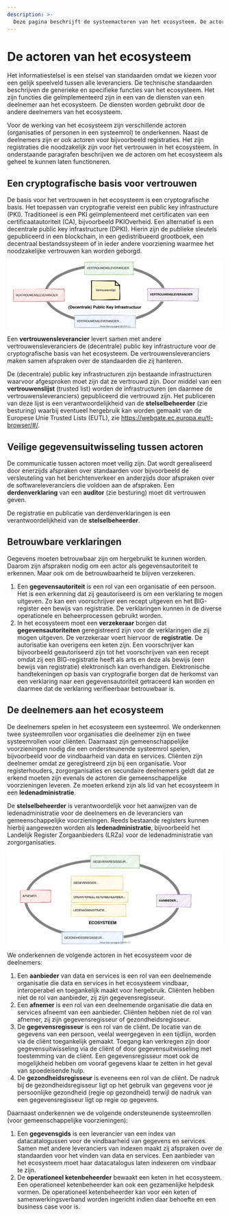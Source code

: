 ```yaml
---
description: >-
  Deze pagina beschrijft de systeemactoren van het ecosysteem. De actoren zijn de organisaties en personen die gegevens met elkaar uitwisselen in het ecosysteem.
---
```


# De actoren van het ecosysteem

Het informatiestelsel is een stelsel van standaarden omdat we kiezen voor een gelijk speelveld tussen alle leveranciers. De technische standaarden beschrijven de generieke en specifieke functies van het ecosysteem. Het zijn functies die geïmplementeerd zijn in een van de diensten van een deelnemer aan het ecosysteem. De diensten worden gebruikt door de andere deelnemers van het ecosysteem.

Voor de werking van het ecosysteem zijn verschillende actoren (organisaties of personen in een systeemrol) te onderkennen. Naast de deelnemers zijn er ook actoren voor bijvoorbeeld registraties. Het zijn registraties die noodzakelijk zijn voor het vertrouwen in het ecosysteem. In onderstaande paragrafen beschrijven we de actoren om het ecosysteem als geheel te kunnen laten functioneren.

## Een cryptografische basis voor vertrouwen

De basis voor het vertrouwen in het ecosysteem is een cryptografische basis. Het toepassen van cryptografie vereist een public key infrastructure (PKI). Traditioneel is een PKI geïmplementeerd met certificaten van een certificaatautoriteit (CA), bijvoorbeeld PKIOverheid. Een alternatief is een decentrale public key infrastructure (DPKI). Hierin zijn de publieke sleutels gepubliceerd in een blockchain, in een gedistribueerd grootboek, een decentraal bestandssysteem of in ieder andere voorziening waarmee het noodzakelijke vertrouwen kan worden geborgd.

![De vertrouwensleveranciers voor een cryptografische basis](../.gitbook/assets/technology/dpki.svg)

Een **vertrouwensleverancier** levert samen met andere vertrouwensleveranciers de (decentrale) public key infrastructure voor de cryptografische basis van het ecosysteem. De vertrouwensleveranciers maken samen afspraken over de standaarden die zij hanteren.

De (decentrale) public key infrastructuren zijn bestaande infrastructuren waarvoor afgesproken moet zijn dat ze vertrouwd zijn. Door middel van een **vertrouwenslijst** (trusted list) worden de infrastructuren (en daarmee de vertrouwensleveranciers) gepubliceerd die vertrouwd zijn. Het publiceren van deze lijst is een verantwoordelijkheid van de **stelselbeheerder** (zie besturing) waarbij eventueel hergebruik kan worden gemaakt van de Europese Unie Trusted Lists (EUTL), zie <https://webgate.ec.europa.eu/tl-browser/#/>.

## Veilige gegevensuitwisseling tussen actoren

De communicatie tussen actoren moet veilig zijn. Dat wordt gerealiseerd door enerzijds afspraken over standaarden voor bijvoorbeeld de versleuteling van het berichtenverkeer en anderzijds door afspraken over de softwareleveranciers die voldoen aan de afspraken. Een **derdenverklaring** van een **auditor** (zie besturing) moet dit vertrouwen geven.

De registratie en publicatie van derdenverklaringen is een verantwoordelijkheid van de **stelselbeheerder**.

## Betrouwbare verklaringen

Gegevens moeten betrouwbaar zijn om hergebruikt te kunnen worden. Daarom zijn afspraken nodig om een actor als gegevensautoriteit te erkennen. Maar ook om de betrouwbaarheid te blijven verzekeren.

1. Een **gegevensautoriteit** is een rol van een organisatie of een persoon. Het is een erkenning dat zij geautoriseerd is om een verklaring te mogen uitgeven. Zo kan een voorschrijver een recept uitgeven en het BIG-register een bewijs van registratie. De verklaringen kunnen in de diverse operationele en beheerprocessen gebruikt worden.
2. In het ecosysteem moet een **verzekeraar** borgen dat **gegevensautoriteiten** geregistreerd zijn voor de verklaringen die zij mogen uitgeven. De verzekeraar voert hiervoor de **registratie**. De autorisatie kan overigens een keten zijn. Een voorschrijver kan bijvoorbeeld geautoriseerd zijn tot het voorschrijven van een recept omdat zij een BIG-registratie heeft als arts en deze als bewijs (een bewijs van registratie) elektronisch kan overhandigen. Elektronische handtekeningen op basis van cryptografie borgen dat de herkomst van een verklaring naar een gegevensautoriteit getraceerd kan worden en daarmee dat de verklaring verifieerbaar betrouwbaar is.

## De deelnemers aan het ecosysteem

De deelnemers spelen in het ecosysteem een systeemrol. We onderkennen twee systeemrollen voor organisaties die deelnemer zijn en twee systeemrollen voor cliënten. Daarnaast zijn gemeenschappelijke voorzieningen nodig die een ondersteunende systeemrol spelen, bijvoorbeeld voor de vindbaarheid van data en services. Cliënten zijn deelnemer omdat ze geregistreerd zijn bij een organisatie. Voor registerhouders, zorgorganisaties en secundaire deelnemers geldt dat ze erkend moeten zijn evenals de actoren die gemeenschappelijke voorzieningen leveren. Ze moeten erkend zijn als lid van het ecosysteem in een **ledenadministratie**.

De **stelselbeheerder** is verantwoordelijk voor het aanwijzen van de ledenadministratie voor de deelnemers en de leveranciers van gemeenschappelijke voorzieningen. Reeds bestaande registers kunnen hierbij aangewezen worden als **ledenadministratie**, bijvoorbeeld het Landelijk Register Zorgaanbieders (LRZa) voor de ledenadministratie van zorgorganisaties.

![De actoren in het ecosysteem](../.gitbook/assets/technology/actors.svg)

We onderkennen de volgende actoren in het ecosysteem voor de deelnemers:

1. Een **aanbieder** van data en services is een rol van een deelnemende organisatie die data en services in het ecosysteem vindbaar, interoperabel en toegankelijk maakt voor hergebruik. Cliënten hebben niet de rol van aanbieder, zij zijn gegevensregisseur.
2. Een **afnemer** is een rol van een deelnemende organisatie die data en services afneemt van een aanbieder. Cliënten hebben niet de rol van afnemer, zij zijn gegevensregisseur of gezondheidsregisseur.
3. De **gegevensregisseur** is een rol van de cliënt. De locatie van de gegevens van een persoon, veelal weergegeven in een tijdlijn, worden via de cliënt toegankelijk gemaakt. Toegang kan verkregen zijn door gegevensuitwisseling via de cliënt of door gegevensuitwisseling met toestemming van de cliënt. Een gegevensregisseur moet ook de mogelijkheid hebben om vooraf gegevens klaar te zetten in het geval van spoedeisende hulp.
4. De **gezondheidsregisseur** is eveneens een rol van de cliënt. De nadruk bij de gezondheidsregisseur ligt op het gebruik van gegevens voor je persoonlijke gezondheid (regie op gezondheid) terwijl de nadruk van een gegevensregisseur ligt op regie op gegevens.

Daarnaast onderkennen we de volgende ondersteunende systeemrollen (voor gemeenschappelijke voorzieningen):

1. Een **gegevensgids** is een leverancier van een index van datacatalogussen voor de vindbaarheid van gegevens en services. Samen met andere leveranciers van indexen maakt zij afspraken over de standaarden voor het vinden van data en services. Een aanbieder van het ecosysteem moet haar datacatalogus laten indexeren om vindbaar te zijn.
2. De **operationeel ketenbeheerder** bewaakt een keten in het ecosysteem. Een operationeel ketenbeheerder kan ook een gezamenlijke helpdesk vormen. De operationeel ketenbeheerder kan voor een keten of samenwerkingsverband worden ingericht indien daar behoefte en een business case voor is.
